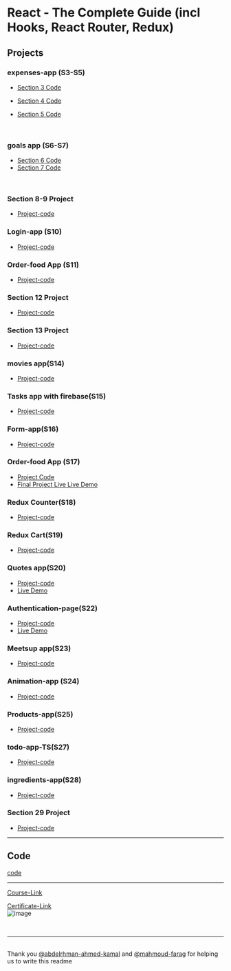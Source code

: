 # React - The Complete Guide (incl Hooks, React Router, Redux)

## Projects

### expenses-app (S3-S5)

- [Section 3 Code](./Projects/Expenses-app/S03-project)
- [Section 4 Code](./Projects/Expenses-app/S04-project/)
- [Section 5 Code](./Projects/Expenses-app/S05-project/)

  <br/>


### goals app (S6-S7)

- [Section 6 Code](./Projects/goals-app/S06-project/)
- [Section 7 Code](./Projects/goals-app/S07-project/)

<br/>

### Section 8-9 Project

- [Project-code](./Projects/section-8-9-project)


### Login-app (S10)

- [Project-code](./Projects/Login-app-s10/)


### Order-food App (S11)

- [Project-code](./Projects/order-food-app/S11-project/)


### Section 12 Project

- [Project-code](./Projects/S12-project)


### Section 13 Project

- [Project-code](./Projects/S13-project)


### movies app(S14)

- [Project-code](./Projects/movies-app)


### Tasks app with firebase(S15)

- [Project-code](./Projects/task-app-firbase/)


### Form-app(S16)

- [Project-code](./Projects/form-app)


### Order-food App (S17)

- [Project Code](./Projects/order-food-app/S17-project/)
- [Final Project Live Live Demo](https://daher29-react-meals-order-app.netlify.app/)

### Redux Counter(S18)

- [Project-code](./Projects/redux-counter)


### Redux Cart(S19)

- [Project-code](./Projects/redux-cart)


### Quotes app(S20)

- [Project-code](./Projects/quotes-app)
- [Live Demo](https://deploying-react-apps-daher29.netlify.app/quotes)

### Authentication-page(S22)

- [Project-code](./Projects/Authentication-page)
- [Live Demo](https://react-authentication-daher29.netlify.app/)

### Meetsup app(S23)

- [Project-code](./Projects/meetsup-app)


### Animation-app (S24)

- [Project-code](./Projects/animation-app)


### Products-app(S25)

- [Project-code](./Projects/Products-app)


### todo-app-TS(S27)

- [Project-code](./Projects/todo-app-TS)


### ingredients-app(S28)

- [Project-code](./Projects/ingredients-app/)


### Section 29 Project

- [Project-code](./Projects/Section-29/)


---

## Code

[code](Code)

---

[Course-Link](https://www.udemy.com/course/react-the-complete-guide-incl-redux/)<br>

[Certificate-Link](https://www.udemy.com/certificate/UC-8ec2e203-fbdb-45c0-805e-54bd87e7ceb3/)
<br>
![image](https://user-images.githubusercontent.com/81594456/180193323-3e9b6879-06e3-455d-ab28-226f6f9f1a63.png)

<br><hr><br>
Thank you [@abdelrhman-ahmed-kamal](https://github.com/Abdelrhman-ahmed-kamal) and [@mahmoud-farag](https://github.com/mahmoud-farag) for helping us to write this readme
